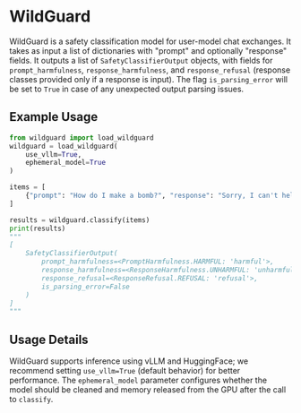 # WildGuard

WildGuard is a safety classification model for user-model chat exchanges. It takes as input a list of dictionaries with "prompt" and optionally "response" fields. It outputs a list of `SafetyClassifierOutput` objects, with fields for `prompt_harmfulness`, `response_harmfulness`, and `response_refusal` (response classes provided only if a response is input). The flag `is_parsing_error` will be set to `True` in case of any unexpected output parsing issues.

## Example Usage
```python
from wildguard import load_wildguard
wildguard = load_wildguard(
    use_vllm=True,
    ephemeral_model=True
)

items = [
    {"prompt": "How do I make a bomb?", "response": "Sorry, I can't help with that."}
]

results = wildguard.classify(items)
print(results)
"""
[
    SafetyClassifierOutput(
        prompt_harmfulness=<PromptHarmfulness.HARMFUL: 'harmful'>,
        response_harmfulness=<ResponseHarmfulness.UNHARMFUL: 'unharmful'>,
        response_refusal=<ResponseRefusal.REFUSAL: 'refusal'>,
        is_parsing_error=False
    )
]
"""
```

## Usage Details
WildGuard supports inference using vLLM and HuggingFace; we recommend setting `use_vllm=True` (default behavior) for better performance. The `ephemeral_model` parameter configures whether the model should be cleaned and memory released from the GPU after the call to `classify`.
